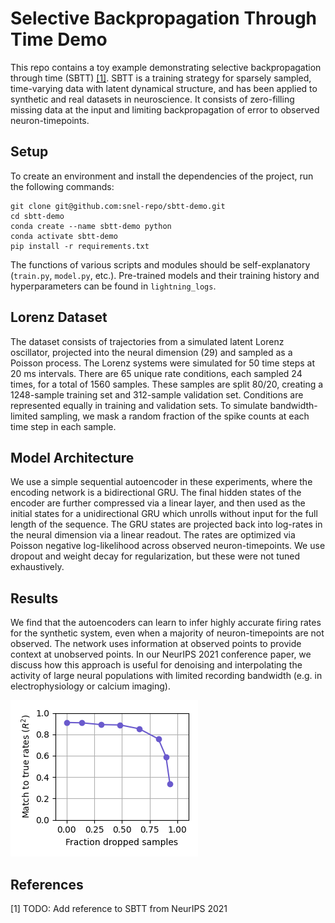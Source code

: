 # Selective Backpropagation Through Time Demo
This repo contains a toy example demonstrating selective backpropagation through time (SBTT) [[1]](#1). SBTT is a training strategy for sparsely sampled, time-varying data with latent dynamical structure, and has been applied to synthetic and real datasets in neuroscience. It consists of zero-filling missing data at the input and limiting backpropagation of error to observed neuron-timepoints.
## Setup
To create an environment and install the dependencies of the project, run the following commands:
```
git clone git@github.com:snel-repo/sbtt-demo.git
cd sbtt-demo
conda create --name sbtt-demo python
conda activate sbtt-demo
pip install -r requirements.txt
```
The functions of various scripts and modules should be self-explanatory (`train.py`, `model.py`, etc.). Pre-trained models and their training history and hyperparameters can be found in `lightning_logs`.
## Lorenz Dataset
The dataset consists of trajectories from a simulated latent Lorenz oscillator, projected into the neural dimension (29) and sampled as a Poisson process. The Lorenz systems were simulated for 50 time steps at 20 ms intervals. There are 65 unique rate conditions, each sampled 24 times, for a total of 1560 samples. These samples are split 80/20, creating a 1248-sample training set and 312-sample validation set. Conditions are represented equally in training and validation sets. To simulate bandwidth-limited sampling, we mask a random fraction of the spike counts at each time step in each sample. 
## Model Architecture
We use a simple sequential autoencoder in these experiments, where the encoding network is a bidirectional GRU. The final hidden states of the encoder are further compressed via a linear layer, and then used as the initial states for a unidirectional GRU which unrolls without input for the full length of the sequence. The GRU states are projected back into log-rates in the neural dimension via a linear readout. The rates are optimized via Poisson negative log-likelihood across observed neuron-timepoints. We use dropout and weight decay for regularization, but these were not tuned exhaustively.
## Results
We find that the autoencoders can learn to infer highly accurate firing rates for the synthetic system, even when a majority of neuron-timepoints are not observed. The network uses information at observed points to provide context at unobserved points. In our NeurIPS 2021 conference paper, we discuss how this approach is useful for denoising and interpolating the activity of large neural populations with limited recording bandwidth (e.g. in electrophysiology or calcium imaging).

![](sbtt-demo/result.png)


## References
<a id="1">[1]</a> TODO: Add reference to SBTT from NeurIPS 2021
